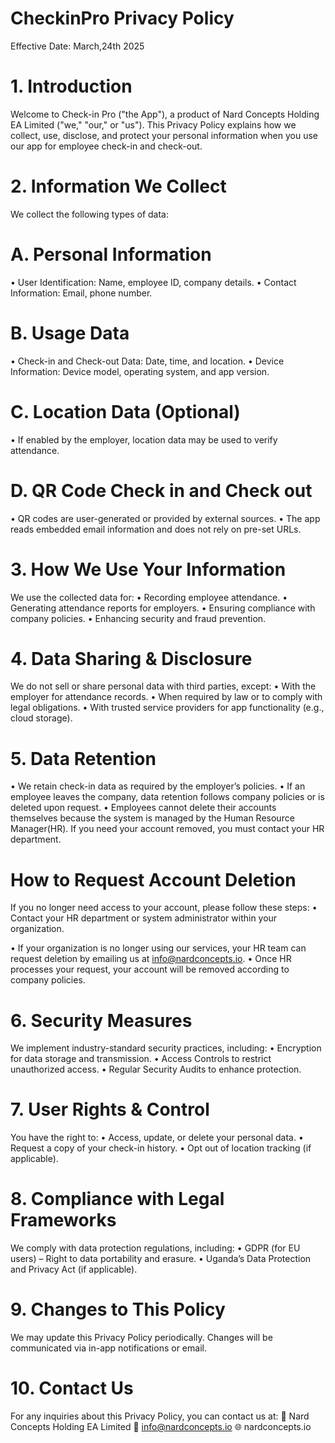 # CheckinPro Privacy Policy
Effective Date: March,24th 2025
# 1. Introduction
Welcome to Check-in Pro ("the App"), a product of Nard Concepts Holding EA Limited ("we," "our," or "us"). This Privacy Policy explains how we collect, use, disclose, and protect your personal information when you use our app for employee check-in and check-out.

# 2. Information We Collect
We collect the following types of data:
# A. Personal Information
•	User Identification: Name, employee ID, company details.
•	Contact Information: Email, phone number.
# B. Usage Data
•	Check-in and Check-out Data: Date, time, and location.
•	Device Information: Device model, operating system, and app version.
# C. Location Data (Optional)
•	If enabled by the employer, location data may be used to verify attendance.
# D.  QR Code Check in and Check out
•	QR codes are user-generated or provided by external sources.
•	The app reads embedded email information and does not rely on pre-set URLs.

# 3. How We Use Your Information
We use the collected data for:
•	Recording employee attendance.
•	Generating attendance reports for employers.
•	Ensuring compliance with company policies.
•	Enhancing security and fraud prevention.

# 4. Data Sharing & Disclosure
We do not sell or share personal data with third parties, except:
•	With the employer for attendance records.
•	When required by law or to comply with legal obligations.
•	With trusted service providers for app functionality (e.g., cloud storage).

# 5. Data Retention
•	We retain check-in data as required by the employer’s policies.
•	If an employee leaves the company, data retention follows company policies or is deleted upon request.
•	Employees cannot delete their accounts themselves because the system is managed by the Human Resource Manager(HR). If you need your account removed, you must contact your HR department.

# How to Request Account Deletion
If you no longer need access to your account, please follow these steps:
•	Contact your HR department or system administrator within your organization.

•	If your organization is no longer using our services, your HR team can request deletion by emailing us at info@nardconcepts.io.
•	Once HR processes your request, your account will be removed according to company policies.

# 6. Security Measures
We implement industry-standard security practices, including:
•	Encryption for data storage and transmission.
•	Access Controls to restrict unauthorized access.
•	Regular Security Audits to enhance protection.

# 7. User Rights & Control
You have the right to:
•	Access, update, or delete your personal data.
•	Request a copy of your check-in history.
•	Opt out of location tracking (if applicable).

# 8. Compliance with Legal Frameworks
We comply with data protection regulations, including:
•	GDPR (for EU users) – Right to data portability and erasure.
•	Uganda’s Data Protection and Privacy Act (if applicable).

# 9. Changes to This Policy
We may update this Privacy Policy periodically. Changes will be communicated via in-app notifications or email.

# 10. Contact Us
For any inquiries about this Privacy Policy, you can contact us at:
📍 Nard Concepts Holding EA Limited
📧 info@nardconcepts.io
🌐 nardconcepts.io


